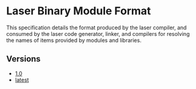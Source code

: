 # Laser Binary Module Format

This specification details the format produced by the laser compiler, 
and consumed by the laser code generator, linker, and compilers for resolving the names of items provided by modules and libraries. 

## Versions

* [1.0](v1.0)
* [latest](latest)



